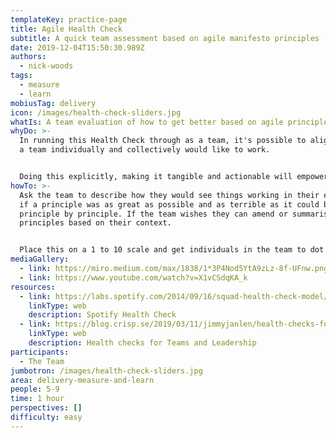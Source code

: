 ```yaml
---
templateKey: practice-page
title: Agile Health Check
subtitle: A quick team assessment based on agile manifesto principles
date: 2019-12-04T15:50:30.989Z
authors:
  - nick-woods
tags:
  - measure
  - learn
mobiusTag: delivery
icon: /images/health-check-sliders.jpg
whatIs: A team evaluation of how to get better based on agile principles.
whyDo: >-
  In running this Health Check through as a team, it's possible to align on how
  a team individually and collectively would like to work.


  Doing this explicitly, making it tangible and actionable will empower a team to make or drive improvements themselves and can supplement or theme their retrospectives.
howTo: >-
  Ask the team to describe how they would see things working in their ecosystem
  if a principle was as great as possible and as terrible as it could be,
  principle by principle. If the team wishes they can amend or summarise
  principles based on their context.


  Place this on a 1 to 10 scale and get individuals in the team to dot vote on where they see the team operating currently. The score is the median of the dots on each item, but don’t ignore outliers, they should be discussed.
mediaGallery:
  - link: https://miro.medium.com/max/1838/1*3P4Nod5YtA9zLz-8f-UFnw.png
  - link: https://www.youtube.com/watch?v=X1vCSdqKA_k
resources:
  - link: https://labs.spotify.com/2014/09/16/squad-health-check-model/
    linkType: web
    description: Spotify Health Check
  - link: https://blog.crisp.se/2019/03/11/jimmyjanlen/health-checks-for-teams-and-leadership
    linkType: web
    description: Health checks for Teams and Leadership
participants:
  - The Team
jumbotron: /images/health-check-sliders.jpg
area: delivery-measure-and-learn
people: 5-9
time: 1 hour
perspectives: []
difficulty: easy
---
```

